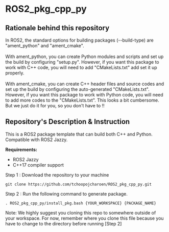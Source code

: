 # ROS2_pkg_cpp_py

## Rationale behind this repository
  In ROS2, the standard options for building packages (--build-type) are "ament_python" and "ament_cmake".\
  \
  With ament_python, you can create Python modules and scripts and set up the build by configuring "setup.py". However, if you want this package to work with C++ code, you will need to add "CMakeLists.txt" add set it up properly.\
  \
  With ament_cmake, you can create C++ header files and source codes and set up the build by configuring the auto-generated "CMakeLists.txt". However, if you want this package to work with Python code, you will need to add more codes to the "CMakeLists.txt". This looks a bit cumbersome. But we just do it for you, so you don't have to !!

## Repository's Description & Instruction
This is a ROS2 package template that can build both C++ and Python. Compatible with ROS2 Jazzy.

**Requirements:**
- ROS2 Jazzy
- C++17 compiler support

Step 1 : Download the repository to your machine
```
git clone https://github.com/tchoopojcharoen/ROS2_pkg_cpp_py.git
```
Step 2 : Run the following command to generate package.
```
. ROS2_pkg_cpp_py/install_pkg.bash {YOUR_WORKSPACE} {PACKAGE_NAME}

```

Note:
We highly suggest you cloning this repo to somewhere outside of your workspace. For now, remember where you clone this file because you have to change to the directory before running [Step 2]
